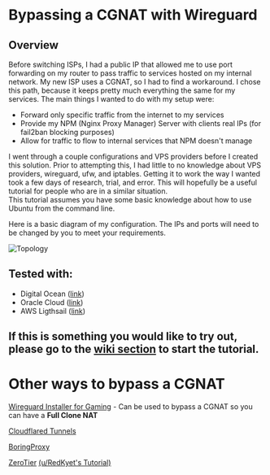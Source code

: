 # Bypassing a CGNAT with Wireguard

## Overview
Before switching ISPs, I had a public IP that allowed me to use port forwarding on my router to pass traffic to services hosted on my internal network.  My new ISP uses a CGNAT, so I had to find a workaround.  I chose this path, because it keeps pretty much everything the same for my services.  The main things I wanted to do with my setup were:
* Forward only specific traffic from the internet to my services
* Provide my NPM (Nginx Proxy Manager) Server with clients real IPs (for fail2ban blocking purposes)
* Allow for traffic to flow to internal services that NPM doesn't manage

I went through a couple configurations and VPS providers before I created this solution.  Prior to attempting this, I had little to no knowledge about VPS providers, wireguard, ufw, and iptables.  Getting it to work the way I wanted took a few days of research, trial, and error.
This will hopefully be a useful tutorial for people who are in a similar situation.  
This tutorial assumes you have some basic knowledge about how to use Ubuntu from the command line.

Here is a basic diagram of my configuration.  The IPs and ports will need to be changed by you to meet your requirements.

![Topology](Basic%20Topology.png)

## Tested with:
* Digital Ocean ([link](https://www.digitalocean.com/products/droplets/))
* Oracle Cloud ([link](https://www.oracle.com/cloud/))
* AWS Ligthsail ([link](https://aws.amazon.com/lightsail/))

## If this is something you would like to try out, please go to the [wiki section](https://github.com/mochman/Bypass_CGNAT/wiki) to start the tutorial.

# Other ways to bypass a CGNAT
[Wireguard Installer for Gaming](https://github.com/xiahualiu/wg_gaming_installer) - Can be used to bypass a CGNAT so you can have a **Full Clone NAT**

[Cloudflared Tunnels](https://developers.cloudflare.com/cloudflare-one/connections/connect-apps/install-and-setup/tunnel-guide/)

[BoringProxy](https://boringproxy.io/)

[ZeroTier](https://www.zerotier.com/) [(u/RedKyet's Tutorial)](https://www.reddit.com/r/selfhosted/comments/u8n5hz/how_to_bypass_cgnat_and_expose_your_server_to_the/)
